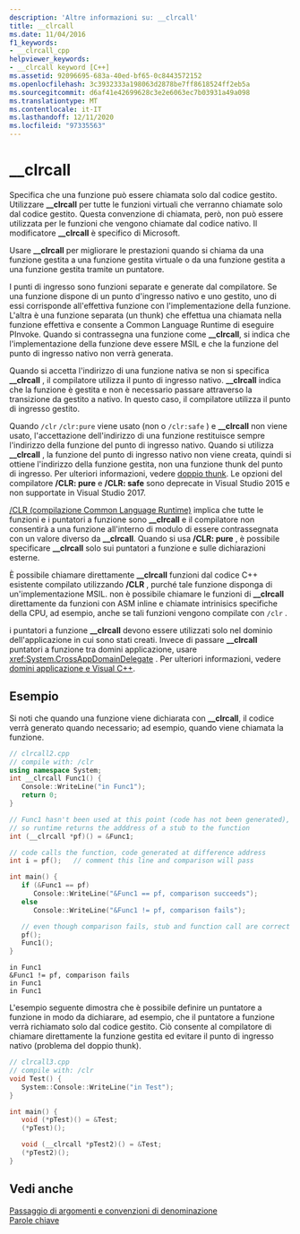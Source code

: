 ```yaml
---
description: 'Altre informazioni su: __clrcall'
title: __clrcall
ms.date: 11/04/2016
f1_keywords:
- __clrcall_cpp
helpviewer_keywords:
- __clrcall keyword [C++]
ms.assetid: 92096695-683a-40ed-bf65-0c8443572152
ms.openlocfilehash: 3c3932333a198063d2878be7ff8618524ff2eb5a
ms.sourcegitcommit: d6af41e42699628c3e2e6063ec7b03931a49a098
ms.translationtype: MT
ms.contentlocale: it-IT
ms.lasthandoff: 12/11/2020
ms.locfileid: "97335563"
---
```

# <a name="__clrcall"></a>__clrcall

Specifica che una funzione può essere chiamata solo dal codice gestito.  Utilizzare **__clrcall** per tutte le funzioni virtuali che verranno chiamate solo dal codice gestito. Questa convenzione di chiamata, però, non può essere utilizzata per le funzioni che vengono chiamate dal codice nativo. Il modificatore **__clrcall** è specifico di Microsoft.

Usare **__clrcall** per migliorare le prestazioni quando si chiama da una funzione gestita a una funzione gestita virtuale o da una funzione gestita a una funzione gestita tramite un puntatore.

I punti di ingresso sono funzioni separate e generate dal compilatore. Se una funzione dispone di un punto d'ingresso nativo e uno gestito, uno di essi corrisponde all'effettiva funzione con l'implementazione della funzione. L'altra è una funzione separata (un thunk) che effettua una chiamata nella funzione effettiva e consente a Common Language Runtime di eseguire PInvoke. Quando si contrassegna una funzione come **__clrcall**, si indica che l'implementazione della funzione deve essere MSIL e che la funzione del punto di ingresso nativo non verrà generata.

Quando si accetta l'indirizzo di una funzione nativa se non si specifica **__clrcall** , il compilatore utilizza il punto di ingresso nativo. **__clrcall** indica che la funzione è gestita e non è necessario passare attraverso la transizione da gestito a nativo. In questo caso, il compilatore utilizza il punto di ingresso gestito.

Quando `/clr` `/clr:pure` viene usato (non o `/clr:safe` ) e **__clrcall** non viene usato, l'accettazione dell'indirizzo di una funzione restituisce sempre l'indirizzo della funzione del punto di ingresso nativo. Quando si utilizza **__clrcall** , la funzione del punto di ingresso nativo non viene creata, quindi si ottiene l'indirizzo della funzione gestita, non una funzione thunk del punto di ingresso. Per ulteriori informazioni, vedere [doppio thunk](../dotnet/double-thunking-cpp.md). Le opzioni del compilatore **/CLR: pure** e **/CLR: safe** sono deprecate in Visual Studio 2015 e non supportate in Visual Studio 2017.

[/CLR (compilazione Common Language Runtime)](../build/reference/clr-common-language-runtime-compilation.md) implica che tutte le funzioni e i puntatori a funzione sono **__clrcall** e il compilatore non consentirà a una funzione all'interno di modulo di essere contrassegnata con un valore diverso da **__clrcall**. Quando si usa **/CLR: pure** , è possibile specificare **__clrcall** solo sui puntatori a funzione e sulle dichiarazioni esterne.

È possibile chiamare direttamente **__clrcall** funzioni dal codice C++ esistente compilato utilizzando **/CLR** , purché tale funzione disponga di un'implementazione MSIL. non è possibile chiamare le funzioni di **__clrcall** direttamente da funzioni con ASM inline e chiamate intrinisics specifiche della CPU, ad esempio, anche se tali funzioni vengono compilate con `/clr` .

i puntatori a funzione **__clrcall** devono essere utilizzati solo nel dominio dell'applicazione in cui sono stati creati.  Invece di passare **__clrcall** puntatori a funzione tra domini applicazione, usare <xref:System.CrossAppDomainDelegate> . Per ulteriori informazioni, vedere [domini applicazione e Visual C++](../dotnet/application-domains-and-visual-cpp.md).

## <a name="examples"></a>Esempio

Si noti che quando una funzione viene dichiarata con **__clrcall**, il codice verrà generato quando necessario; ad esempio, quando viene chiamata la funzione.

```cpp
// clrcall2.cpp
// compile with: /clr
using namespace System;
int __clrcall Func1() {
   Console::WriteLine("in Func1");
   return 0;
}

// Func1 hasn't been used at this point (code has not been generated),
// so runtime returns the adddress of a stub to the function
int (__clrcall *pf)() = &Func1;

// code calls the function, code generated at difference address
int i = pf();   // comment this line and comparison will pass

int main() {
   if (&Func1 == pf)
      Console::WriteLine("&Func1 == pf, comparison succeeds");
   else
      Console::WriteLine("&Func1 != pf, comparison fails");

   // even though comparison fails, stub and function call are correct
   pf();
   Func1();
}
```

```Output
in Func1
&Func1 != pf, comparison fails
in Func1
in Func1
```

L'esempio seguente dimostra che è possibile definire un puntatore a funzione in modo da dichiarare, ad esempio, che il puntatore a funzione verrà richiamato solo dal codice gestito. Ciò consente al compilatore di chiamare direttamente la funzione gestita ed evitare il punto di ingresso nativo (problema del doppio thunk).

```cpp
// clrcall3.cpp
// compile with: /clr
void Test() {
   System::Console::WriteLine("in Test");
}

int main() {
   void (*pTest)() = &Test;
   (*pTest)();

   void (__clrcall *pTest2)() = &Test;
   (*pTest2)();
}
```

## <a name="see-also"></a>Vedi anche

[Passaggio di argomenti e convenzioni di denominazione](../cpp/argument-passing-and-naming-conventions.md)<br/>
[Parole chiave](../cpp/keywords-cpp.md)
